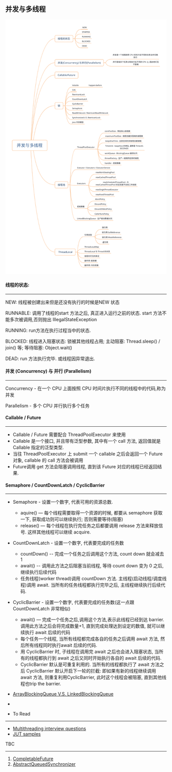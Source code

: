 ## 并发与多线程

![大纲](./CH07-guideline.png)

#### 线程的状态:

----

NEW: 线程被创建出来但是还没有执行的时候是NEW 状态

RUNNABLE: 调用了线程的start 方法之后, 真正进入运行之前的状态. start 方法不能多次被调用,否则抛出 IllegalStateException

RUNNING: run方法在执行过程当中的状态. 

BLOCKED: 线程进入阻塞状态: 锁被其他线程占用; 主动阻塞: Thread.sleep() / join() 等; 等待阻塞: Object.wait()

DEAD: run 方法执行完毕. 或线程因异常退出.

#### 并发 (Concurrency) 与 并行 (Parallelism)

----

Concurrency - 在一个 CPU 上面按照 CPU 时间片执行不同的线程中的代码,称为并发

Parallelism - 多个 CPU 并行执行多个任务

#### Callable / Future

-----

- Callable / Future 需要配合 ThreadPoolExecutor 来使用
- Callable 是一个接口, 并且带有泛型参数, 其中有一个 call 方法, 返回值就是 Callable 指定的泛型类型.
- 当往 ThreadPoolExecutor 上 submit 一个 callable 之后会返回一个 Future 对象, callable 的 call 方法会被调用
- Future调用 get 方法会阻塞调用线程, 直到该 Future 对应的线程已经返回结果.

#### Semaphore / CountDownLatch / CyclicBarrier

----

- Semaphore - 设置一个数字, 代表可用的资源总数. 
  - aquire() — 每个线程需要取得一个资源的时候, 都要从 semaphore 获取一下, 获取成功则可以继续执行; 否则需要等待(阻塞)
  - release() — 每个线程在执行完任务之后都要调用 release 方法来释放信号. 这样其他线程可以继续 acquire.
- CountDownLatch - 设置一个数字, 代表要完成的任务数
   - countDown() -- 完成一个任务之后调用这个方法, count down 就会减去 1
   - await() -- 调用此方法之后阻塞当前线程, 等待 count down 变为 0 之后, 继续执行后续代码
   - 任务线程(worker thread)调用 countDown 方法. 主线程(启动线程/调度线程)调用 await. 当所有的任务线程都执行完毕之后, 主线程继续执行后续代码.
- CyclicBarrier - 设置一个数字, 代表要完成的任务数(这一点跟 CountDownLatch 非常相似)
  - await() — 完成一个任务之后,调用这个方法,表示此线程已经到达 barrier. 调用此方法之后会将完成数量+1, 直到完成处理达到设定的数值, 就可以继续执行 await 后续的代码
  - 每个任务一个线程, 当所有线程都完成各自的任务之后调用 await 方法, 然后所有线程同时执行await 后续的代码. 
  - 用 CyclicBarrier 时, 子线程在调用完 await 之后也会进入阻塞状态, 当所有的线程都执行到 await 之后又同时开始执行各自的 await 后续的代码.
  - CyclicBarrier 默认是可重复利用的. 当所有的线程都执行了 await 方法之后 CyclicBarrier 默认开启下一轮的拦截: 即如果有新的线程继续调用 await 方法, 则重复利用CyclicBarrier, 此时这个线程会被阻塞, 直到其他线程也trip the barrier.
- [ArrayBlockingQueue V.S. LinkedBlockingQueue](https://stackoverflow.com/a/35975458/853191)
- 









- To Read

----

* [Multithreading interview questions](<https://dzone.com/articles/top-15-java-multithreading-concurrency-interview-q>)
* [JUT samples](<http://tutorials.jenkov.com/java-util-concurrent/java-fork-and-join-forkjoinpool.html>)



TBC

----

1. [CompletableFuture](<https://github.com/chinalwb/EasyCoding/issues/29>)
2. [AbstractQueuedSynchronizer](<https://github.com/chinalwb/EasyCoding/issues/30>)